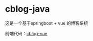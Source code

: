# cblog-java
这是一个基于springboot + vue 的博客系统

前端代码：[cblog-vue](https://github.com/kulipaxxx/cblog-vue)
